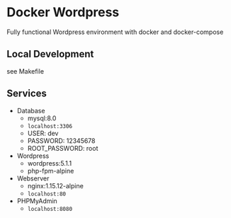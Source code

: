 # Docker Wordpress

Fully functional Wordpress environment with docker and docker-compose

## Local Development ##

see Makefile

## Services ##

- Database
  - mysql:8.0
  -  `localhost:3306`
    - USER: dev
    - PASSWORD: 12345678
    - ROOT_PASSWORD: root
- Wordpress
  - wordpress:5.1.1
  - php-fpm-alpine
- Webserver
  - nginx:1.15.12-alpine
  -  `localhost:80`
- PHPMyAdmin
  -  `localhost:8080`
